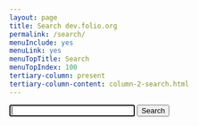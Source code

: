 ```yaml
---
layout: page
title: Search dev.folio.org
permalink: /search/
menuInclude: yes
menuLink: yes
menuTopTitle: Search
menuTopIndex: 100
tertiary-column: present
tertiary-column-content: column-2-search.html
---
```


<div class="form">
  <form action="get" id="searchDev">
    <input type="text" size="25" id="searchInput" autofocus>
    <input type="submit" value="Search">
  </form>
</div>

<ul id="searchResults"></ul>

<script src="https://cdn.jsdelivr.net/npm/js-search@2.0.1/dist/umd/js-search.min.js"></script>
<script src="/assets/js/search-dev.js"></script>


